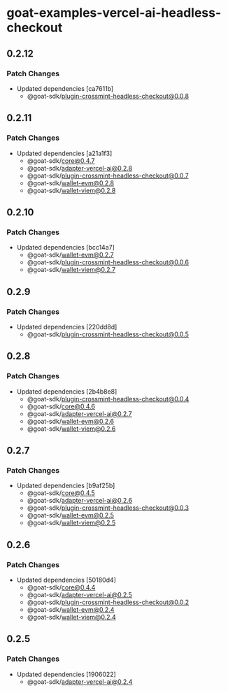 # goat-examples-vercel-ai-headless-checkout

## 0.2.12

### Patch Changes

- Updated dependencies [ca7611b]
  - @goat-sdk/plugin-crossmint-headless-checkout@0.0.8

## 0.2.11

### Patch Changes

- Updated dependencies [a21a1f3]
  - @goat-sdk/core@0.4.7
  - @goat-sdk/adapter-vercel-ai@0.2.8
  - @goat-sdk/plugin-crossmint-headless-checkout@0.0.7
  - @goat-sdk/wallet-evm@0.2.8
  - @goat-sdk/wallet-viem@0.2.8

## 0.2.10

### Patch Changes

- Updated dependencies [bcc14a7]
  - @goat-sdk/wallet-evm@0.2.7
  - @goat-sdk/plugin-crossmint-headless-checkout@0.0.6
  - @goat-sdk/wallet-viem@0.2.7

## 0.2.9

### Patch Changes

- Updated dependencies [220dd8d]
  - @goat-sdk/plugin-crossmint-headless-checkout@0.0.5

## 0.2.8

### Patch Changes

- Updated dependencies [2b4b8e8]
  - @goat-sdk/plugin-crossmint-headless-checkout@0.0.4
  - @goat-sdk/core@0.4.6
  - @goat-sdk/adapter-vercel-ai@0.2.7
  - @goat-sdk/wallet-evm@0.2.6
  - @goat-sdk/wallet-viem@0.2.6

## 0.2.7

### Patch Changes

- Updated dependencies [b9af25b]
  - @goat-sdk/core@0.4.5
  - @goat-sdk/adapter-vercel-ai@0.2.6
  - @goat-sdk/plugin-crossmint-headless-checkout@0.0.3
  - @goat-sdk/wallet-evm@0.2.5
  - @goat-sdk/wallet-viem@0.2.5

## 0.2.6

### Patch Changes

- Updated dependencies [50180d4]
  - @goat-sdk/core@0.4.4
  - @goat-sdk/adapter-vercel-ai@0.2.5
  - @goat-sdk/plugin-crossmint-headless-checkout@0.0.2
  - @goat-sdk/wallet-evm@0.2.4
  - @goat-sdk/wallet-viem@0.2.4

## 0.2.5

### Patch Changes

- Updated dependencies [1906022]
  - @goat-sdk/adapter-vercel-ai@0.2.4
